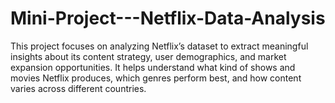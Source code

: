 # Mini-Project---Netflix-Data-Analysis
This project focuses on analyzing Netflix’s dataset to extract meaningful insights about its content strategy, user demographics, and market expansion opportunities. It helps understand what kind of shows and movies Netflix produces, which genres perform best, and how content varies across different countries.
